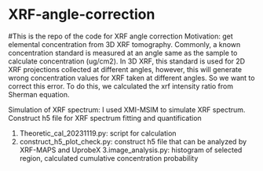 # XRF-angle-correction
#This is the repo of the code for XRF angle correction
Motivation: get elemental concentration from 3D XRF tomography. Commonly, a known concentration standard is measured at an angle same as the sample to calculate concentration (ug/cm2). In 3D XRF, this standard is used for 2D XRF projections collected at different angles, however, this will generate wrong concentration values for XRF taken at different angles. So we want to correct this error. To do this, we calculated the xrf intensity ratio from Sherman equation.

Simulation of XRF spectrum: I used XMI-MSIM to simulate XRF spectrum.
Construct h5 file for XRF spectrum fitting and quantification

1. Theoretic_cal_20231119.py: script for calculation
2. construct_h5_plot_check.py: construct h5 file that can be analyzed by XRF-MAPS and UprobeX
3.image_analysis.py: histogram of selected region, calculated cumulative concentration probability